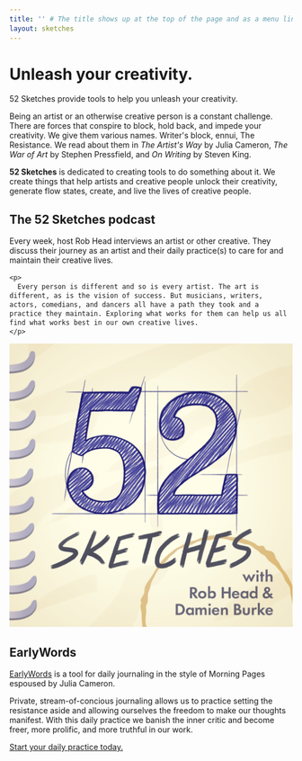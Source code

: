 ```yaml
---
title: '' # The title shows up at the top of the page and as a menu link in minima if we don't set a title the first h1 becomes the title
layout: sketches
---
```


# Unleash your creativity.

52 Sketches provide tools to help you unleash your creativity.

Being an artist or an otherwise creative person is a constant challenge. There are forces that conspire to block, hold back, and impede your creativity. We give them various names. Writer's block, ennui, The Resistance. We read about them in _The Artist's Way_ by Julia Cameron, _The War of Art_ by Stephen Pressfield, and _On Writing_ by Steven King.

**52 Sketches** is dedicated to creating tools to do something about it. We create things that help artists and creative people unlock their creativity, generate flow states, create, and live the lives of creative people.

## The 52 Sketches podcast

<section>
  <div>
    <p>
      Every week, host Rob Head interviews an artist or other creative. They discuss their journey as an artist and their daily practice(s) to care for and maintain their creative lives.
    </p>

    <p>
      Every person is different and so is every artist. The art is different, as is the vision of success. But musicians, writers, actors, comedians, and dancers all have a path they took and a practice they maintain. Exploring what works for them can help us all find what works best in our own creative lives.
    </p>
  </div>
  <img
    src="/images/podcast-cover.png"
    alt="Rob Head sketch portrait"
    class="section__image"
  />
</section>

## EarlyWords

[EarlyWords](https://earlywords.io) is a tool for daily journaling in the style of Morning Pages espoused by Julia Cameron.

Private, stream-of-concious journaling allows us to practice setting the resistance aside and allowing ourselves the freedom to make our thoughts manifest. With this daily practice we banish the inner critic and become freer, more prolific, and more truthful in our work.

[Start your daily practice today.](https://earlywords.io)

<!---
## Lightpanel

(Coming soon)

In an ideal world you would have just the right amount of natural light for filming. Barring that, you would have the right studio lights, filters, and diffusers you need to look your best.

We don't live in an ideal world. Sometimes all you have is your computer screen.

Lightpanel turns any computer screen into an adjustable panel light with adjustable color temperature. It's perfect for Zoom meetings, video conferences, or audition self-tapes. Anytime you need a light but only have a computer screen, Lightpanel is here for you.
-->
